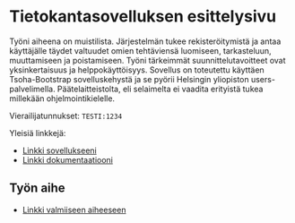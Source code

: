 # Tietokantasovelluksen esittelysivu

Työni aiheena on muistilista. Järjestelmän tukee rekisteröitymistä ja antaa käyttäjälle täydet valtuudet omien tehtäviensä luomiseen, tarkasteluun, muuttamiseen ja poistamiseen. Työni tärkeimmät suunnittelutavoitteet ovat yksinkertaisuus ja helppokäyttöisyys. Sovellus on toteutettu käyttäen Tsoha-Bootstrap sovelluskehystä ja se pyörii Helsingin yliopiston users-palvelimella. Päätelaitteistolta, eli selaimelta ei vaadita erityistä tukea millekään ohjelmointikielelle.



Vierailijatunnukset: ```TESTI:1234```

Yleisiä linkkejä:

* [Linkki sovellukseeni](http://markokos.users.cs.helsinki.fi/tsoha/)
* [Linkki dokumentaatiooni](/doc/dokumentaatio.pdf)

## Työn aihe

* [Linkki valmiiseen aiheeseen](http://advancedkittenry.github.io/suunnittelu_ja_tyoymparisto/aiheet/Muistilista.html) 
